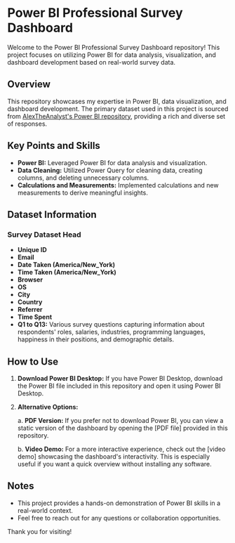 # Power BI Professional Survey Dashboard

Welcome to the Power BI Professional Survey Dashboard repository! This project focuses on utilizing Power BI for data analysis, visualization, and dashboard development based on real-world survey data.

## Overview

This repository showcases my expertise in Power BI, data visualization, and dashboard development. The primary dataset used in this project is sourced from [AlexTheAnalyst's Power BI repository](https://github.com/AlexTheAnalyst/Power-BI), providing a rich and diverse set of responses.

## Key Points and Skills

- **Power BI:** Leveraged Power BI for data analysis and visualization.
- **Data Cleaning:** Utilized Power Query for cleaning data, creating columns, and deleting unnecessary columns.
- **Calculations and Measurements:** Implemented calculations and new measurements to derive meaningful insights.

## Dataset Information

### Survey Dataset Head

- **Unique ID**
- **Email**
- **Date Taken (America/New_York)**
- **Time Taken (America/New_York)**
- **Browser**
- **OS**
- **City**
- **Country**
- **Referrer**
- **Time Spent**
- **Q1 to Q13:** Various survey questions capturing information about respondents' roles, salaries, industries, programming languages, happiness in their positions, and demographic details.

## How to Use

1. **Download Power BI Desktop:** If you have Power BI Desktop, download the Power BI file included in this repository and open it using Power BI Desktop.

2. **Alternative Options:**

    a. **PDF Version:** If you prefer not to download Power BI, you can view a static version of the dashboard by opening the [PDF file] provided in this repository.

    b. **Video Demo:** For a more interactive experience, check out the [video demo] showcasing the dashboard's interactivity. This is especially useful if you want a quick overview without installing any software.

## Notes

- This project provides a hands-on demonstration of Power BI skills in a real-world context.
- Feel free to reach out for any questions or collaboration opportunities.

Thank you for visiting! 
